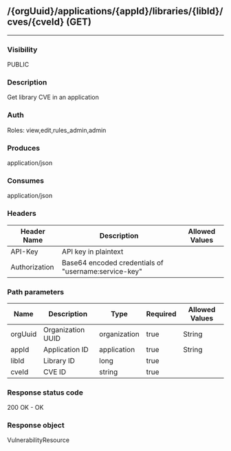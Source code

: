 ## /{orgUuid}/applications/{appId}/libraries/{libId}/cves/{cveId} (GET)
---
### Visibility
PUBLIC
### Description
Get library CVE in an application
### Auth
Roles: view,edit,rules_admin,admin
### Produces
application/json
### Consumes
application/json
### Headers
| Header Name | Description | Allowed Values |
| ----------- | ----------- | ----------- |
| API-Key | API key in plaintext |  |
| Authorization | Base64 encoded credentials of &quot;username:service-key&quot; |  |
### Path parameters
| Name | Description | Type | Required | Allowed Values |
| ----------- | ----------- | ----------- | ----------- | ----------- |
| orgUuid | Organization UUID | organization | true | String |
| appId | Application ID | application | true | String |
| libId | Library ID | long | true |  |
| cveId | CVE ID | string | true |  |
### Response status code
200 OK - OK
### Response object
VulnerabilityResource
